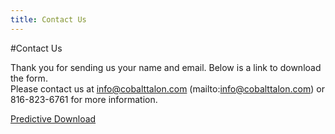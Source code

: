 ```yaml
---
title: Contact Us
---
```

#Contact Us

Thank you for sending us your name and email. Below is a link to download the form.<br>
Please contact us at info@cobalttalon.com (mailto:info@cobalttalon.com) or 816-823-6761 for more information.

[Predictive Download]

[Predictive Download]: /pdfs/cobalt_talon_predictive_insights.pdf